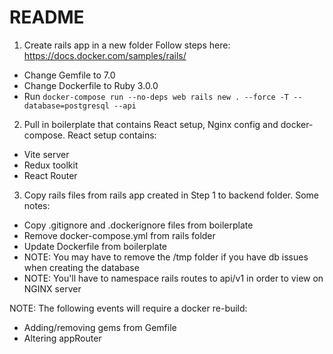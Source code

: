 # README

1. Create rails app in a new folder
Follow steps here: https://docs.docker.com/samples/rails/
- Change Gemfile to 7.0
- Change Dockerfile to Ruby 3.0.0
- Run `docker-compose run --no-deps web rails new . --force -T --database=postgresql --api`

2. Pull in boilerplate that contains React setup, Nginx config and docker-compose. React setup contains:
- Vite server
- Redux toolkit
- React Router

3. Copy rails files from rails app created in Step 1 to backend folder. Some notes:
- Copy .gitignore and .dockerignore files from boilerplate
- Remove docker-compose.yml from rails folder
- Update Dockerfile from boilerplate
- NOTE: You may have to remove the /tmp folder if you have db issues when creating the database
- NOTE: You'll have to namespace rails routes to api/v1 in order to view on NGINX server


NOTE: The following events will require a docker re-build:
- Adding/removing gems from Gemfile
- Altering appRouter